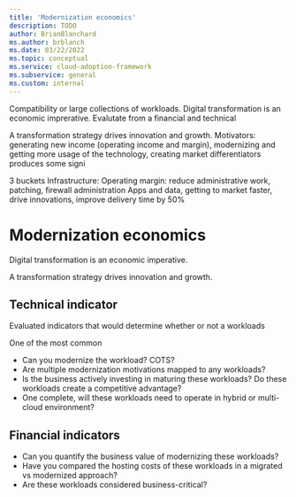 ```yaml
---
title: 'Modernization economics'
description: TODO
author: BrianBlanchard
ms.author: brblanch
ms.date: 03/22/2022
ms.topic: conceptual
ms.service: cloud-adoption-framework
ms.subservice: general
ms.custom: internal
---
```


<!--
slides 26-28
-->

Compatibility or large collections of workloads.
Digital transformation is an economic imprerative.
Evalutate from a financial and technical

A transformation strategy drives innovation and growth.
Motivators: generating new income (operating income and margin), modernizing and getting more usage of the technology, creating market differentiators
produces some signi

3 buckets
Infrastructure: Operating margin: reduce administrative work, patching, firewall administration
Apps and data, getting to market faster, drive innovations, improve delivery time by 50%
# Modernization economics

Digital transformation is an economic imperative.

A transformation strategy drives innovation and growth.

## Technical indicator

Evaluated indicators that would determine whether or not a workloads

One of the most common


- Can you modernize the workload? COTS?
- Are multiple modernization motivations mapped to any workloads?
- Is the business actively investing in maturing these workloads? Do these workloads create a competitive advantage?
- One complete, will these workloads need to operate in hybrid or multi-cloud environment?

## Financial indicators

- Can you quantify the business value of modernizing these workloads?
- Have you compared the hosting costs of these workloads in a migrated vs modernized approach?
- Are these workloads considered business-critical?